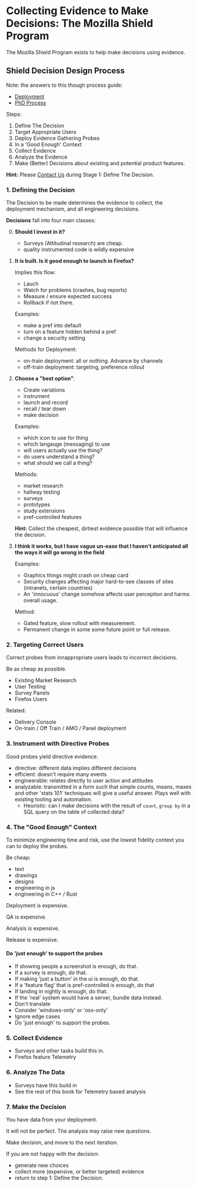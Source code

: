 # Collecting Evidence to Make Decisions:  The Mozilla Shield Program

The Mozilla Shield Program exists to help make decisions using evidence.


## Shield Decision Design Process

Note: the answers to this though process guide:

- [Deployment][deploy]
- [PhD Process][phd]

Steps:

1. Define The Decision
2. Target Appropriate Users
3. Deploy Evidence Gathering Probes
4. In a 'Good Enough' Context
5. Collect Evidence
6. Analyze the Evidence
7. Make (Better) Decisions about existing and potential product features.

**Hint:** Please [Contact Us][contact] during Stage 1: Define The Decision. 

### 1. Defining the Decision

The Decision to be made determines the evidence to collect, the deployment mechanism, and all engineering decisions.

**Decisions** fall into four main classes:

0.  **Should I invest in it?** 
    
    - Surveys (Attitudinal research) are cheap.
    - quality instrumented code is wildly expensive

1. **It is built.  Is it good enough to launch in Firefox?**  

    Implies this flow:
    
    -   Lauch
    -   Watch for problems (crashes, bug reports) 
    -   Measure / ensure expected success
    -   Rollback if not there.

    Examples:
    
    - make a pref into default
    - turn on a feature hidden behind a pref 
    - change a security setting

    Methods for Deployment:
    
    - on-train deployment: all or nothing.  Advance by channels
    - off-train deployment: targeting, preference rollout

2. **Choose a "best option"**.

    - Create variations
    - instrument
    - launch and record
    - recall / tear down
    - make decision

    Examples:
    
    - which icon to use for thing
    - which langauge (messaging) to use
    - will users actually use the thing?
    - do users understand a thing?
    - what should we call a thing?

    Methods:
    
    - market research
    - hallway testing
    - surveys
    - prototypes
    - study extensions
    - pref-controlled features

    **Hint:** Collect the cheapest, dirtiest evidence possible that will influence the decision.

3.  **I think it works, but I have vague un-ease that I haven't anticipated all the ways it will go wrong in the field**

    Examples:
    
    - Graphics things might crash on cheap card
    - Security changes affecting major hard-to-see classes of sites (intranets, certain countries)
    - An 'innocuous' change somehow affects user perception and harms overall usage.

    Method:
    
    - Gated feature, slow rollout with measurement.
    - Permanent change in some some future point or full release.

### 2. Targeting Correct Users

Correct probes from innappropriate users leads to incorrect decisions.

Be as cheap as possible.

- Existing Market Research
- User Testing
- Survey Panels
- Firefox Users

Related:

- Delivery Console
- On-train / Off Train / AMO / Panel deployment

### 3. Instrument with Directive Probes

Good probes yield directive evidence.

- directive: different data implies different decisions
- efficient: doesn't require many events
- engineerable:  relates directly to user action and attitudes 
- analyzable:  transmitted in a form such that simple counts, means, maxes and other 'stats 101' techniques will give a useful answer.  Plays well with existing tooling and automation.
    * Heuristic:  can I make decisions with the result of `count`, `group by` in a SQL query on the table of collected data?

### 4.  The "Good Enough" Context

To minimize engineering time and risk, use the lowest fidelity context you can to deploy the probes.

Be cheap:

- text 
- drawings 
- designs 
- engineering in js 
- engineering in C++ / Rust

Deployment is expensive.

QA is expensive.

Analysis is expensive.

Release is expensive.


#### Do 'just enough' to support the probes

- If showing people a screenshot is enough, do that.
- If a survey is enough, do that.
- If making 'just a button' in the ui is enough, do that.
- If a 'feature flag' that is pref-controlled is enough, do that
- If landing in nightly is enough, do that.
- If the 'real' system would have a server, bundle data instead.
- Don't translate
- Consider 'windows-only' or 'osx-only'
- Ignore edge cases
- Do 'just enough' to support the probes.

### 5. Collect Evidence

- Surveys and other tasks build this in.
- Firefox feature Telemetry

### 6. Analyze The Data

- Surveys have this build in
- See the rest of this book for Telemetry based analysis

### 7. Make the Decision

You have data from your deployment.

It will not be perfect.  The analysis may raise new questions.

Make decision, and move to the next iteration.

If you are not happy with the decision:

- generate new choices
- collect more (expensive, or better targeted) evidence
- return to step 1:  Define the Decision.


[contact]: ./shield_help.md
[deploy]: ./shield_deploy.md
[phd]:  https://mana.mozilla.org/wiki/display/strategyandinsights/Shield
